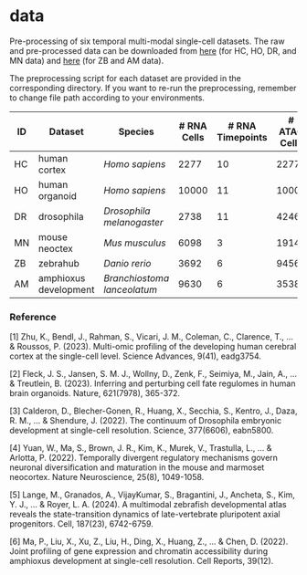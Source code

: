 # data

Pre-processing of six temporal multi-modal single-cell datasets. 
The raw and pre-processed data can be downloaded from [here](https://doi.org/10.6084/m9.figshare.27420657.v2) (for HC, 
HO, DR, and MN data) and [here](https://doi.org/10.6084/m9.figshare.29737034.v1) (for ZB and AM data).

The preprocessing script for each dataset are provided in the corresponding directory. If you want to re-run the preprocessing, 
remember to change file path according to your environments.


| ID | Dataset        | Species                 | # RNA Cells | # RNA Timepoints | # ATAC Cells | # ATAC Timepoints | Co-Assay Data | Source                                                  |
|----|----------------|-------------------------|-------------|------------------|--------------|-------------------|---------------|---------------------------------------------------------|
| HC | human cortex   | *Homo sapiens*            | 2277        | 10               | 2277         | 10                | Yes           | [[1]](https://doi.org/10.1126/sciadv.adg3754)             |
| HO | human organoid | *Homo sapiens*            | 10000       | 11               | 10000        | 11                | Yes           | [[2]](https://www.nature.com/articles/s41586-022-05279-8) |
| DR | drosophila     | *Drosophila melanogaster* | 2738        | 11               | 4246         | 11                | No            | [[3]](https://doi.org/10.1126/science.abn5800)            |
| MN | mouse neoctex  | *Mus musculus*            | 6098        | 3                | 1914         | 3                 | No            | [[4]](https://www.nature.com/articles/s41593-022-01123-4) |
| ZB | zebrahub   | *Danio rerio*            | 3692        | 6                | 9456         | 6                 | No            | [[5]](https://www.cell.com/cell/fulltext/S0092-8674(24)01147-4) |
| AM | amphioxus development   | *Branchiostoma lanceolatum*            | 9630        | 6                | 3538         | 6                 | No            | [[6]](https://www.cell.com/cell-reports/fulltext/S2211-1247(22)00765-3) |


### Reference

[1] Zhu, K., Bendl, J., Rahman, S., Vicari, J. M., Coleman, C., Clarence, T., ... & Roussos, P. (2023). Multi-omic profiling of the developing human cerebral cortex at the single-cell level. Science Advances, 9(41), eadg3754.

[2] Fleck, J. S., Jansen, S. M. J., Wollny, D., Zenk, F., Seimiya, M., Jain, A., ... & Treutlein, B. (2023). Inferring and perturbing cell fate regulomes in human brain organoids. Nature, 621(7978), 365-372.

[3] Calderon, D., Blecher-Gonen, R., Huang, X., Secchia, S., Kentro, J., Daza, R. M., ... & Shendure, J. (2022). The continuum of Drosophila embryonic development at single-cell resolution. Science, 377(6606), eabn5800.

[4] Yuan, W., Ma, S., Brown, J. R., Kim, K., Murek, V., Trastulla, L., ... & Arlotta, P. (2022). Temporally divergent regulatory mechanisms govern neuronal diversification and maturation in the mouse and marmoset neocortex. Nature Neuroscience, 25(8), 1049-1058.

[5] Lange, M., Granados, A., VijayKumar, S., Bragantini, J., Ancheta, S., Kim, Y. J., ... & Royer, L. A. (2024). A multimodal zebrafish developmental atlas reveals the state-transition dynamics of late-vertebrate pluripotent axial progenitors. Cell, 187(23), 6742-6759.

[6] Ma, P., Liu, X., Xu, Z., Liu, H., Ding, X., Huang, Z., ... & Chen, D. (2022). Joint profiling of gene expression and chromatin accessibility during amphioxus development at single-cell resolution. Cell Reports, 39(12).

